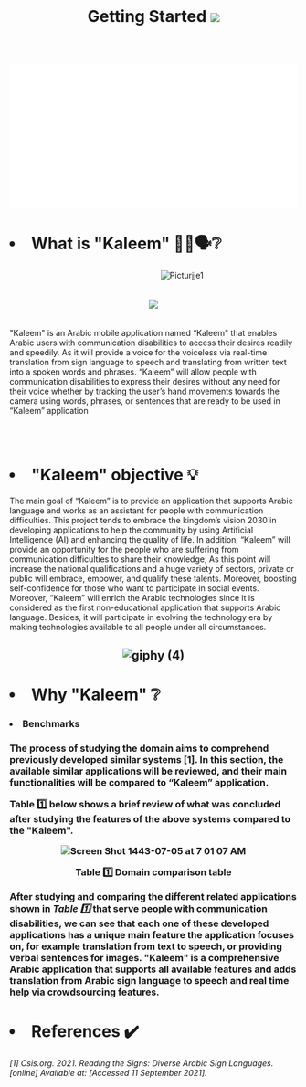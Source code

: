 <br> 


<h1 align="center">  Getting Started <img src="https://raw.githubusercontent.com/iampavangandhi/iampavangandhi/master/gifs/Hi.gif" width="50px">  </h1> 

<br> <br>

<p align="center">
<img src="./dash.svg" alt="" /> </p>
<h1> <li> What is "Kaleem" 👂🏻🗣❔  </li> </h1>
 <p align="center">
<img width="500" alt="Picturjje1" src="https://user-images.githubusercontent.com/59771760/150033082-fb278dc9-cfd3-4882-b443-77b60a497401.png" style="margin-left: 100px;">
 <br> <br> <br>  

 <a href="https://twitter.com/intent/follow?screen_name=Kaleemapp&tw_p=followbutton">
  <img src="https://img.shields.io/twitter/follow/Kaleemapp?label=%40Kaleemapp&style=social"> </a>
  <br><br>
 
</p>
<p>
 "Kaleem" is an Arabic mobile application named “Kaleem" that enables Arabic users with communication
disabilities to access their desires readily and speedily. As it will provide a voice for
the voiceless via real-time translation from sign language to speech and translating
from written text into a spoken words and phrases. “Kaleem” will allow people with
communication disabilities to express their desires without any need for their voice
whether by tracking the user’s hand movements towards the camera using words,
phrases, or sentences that are ready to be used in “Kaleem” application
  
  </p>
  <br> <br>
  
  <h1> <li> "Kaleem" objective 💡 </li> </h1>
  <p> The main goal of “Kaleem” is to provide an application that supports Arabic
language and works as an assistant for people with communication difficulties.
This project tends to embrace the kingdom’s vision 2030 in developing applications to
help the community by using Artificial Intelligence (AI) and enhancing the quality of
life.
In addition, “Kaleem” will provide an opportunity for the people who are suffering
from communication difficulties to share their knowledge; As this point will increase
the national qualifications and a huge variety of sectors, private or public will embrace,
empower, and qualify these talents. Moreover, boosting self-confidence for those who
want to participate in social events.
Moreover, “Kaleem” will enrich the Arabic technologies since it is considered as the
first non-educational application that supports Arabic language. Besides, it will
participate in evolving the technology era by making technologies available to all
people under all circumstances. </p>

<h2 align="center">
 
![giphy (4)](https://user-images.githubusercontent.com/59771760/150480555-ccd752b8-1fff-4d65-897b-452b1d140e52.gif)

</h2>
<h1> <li> Why "Kaleem" ❔ </li> </h1>
<h3> <li> Benchmarks </li> <h3>
<p> The process of studying the domain aims to comprehend previously developed
similar systems [1]. In this section, the available similar applications will be reviewed,
 and their main functionalities will be compared to “Kaleem” application. </p>

<p> Table 1️⃣ below shows a brief review of what was concluded after studying the features
of the above systems compared to the "Kaleem". </p>
<p align="center">
<img width="598" alt="Screen Shot 1443-07-05 at 7 01 07 AM" src="https://user-images.githubusercontent.com/59771760/152667262-1e61c1c2-2c74-4514-bae8-8d2ede44b472.png"> </p>
<p align="center">
Table 1️⃣ Domain comparison table</p>
 
 <p> After studying and comparing the different related applications shown in <b> <i> Table 1️⃣ </i> </b> that
serve people with communication disabilities, we can see that each one of these developed
applications has a unique main feature the application focuses on, for example translation
from text to speech, or providing verbal sentences for images.
"Kaleem" is a comprehensive Arabic application that supports all available features and
adds translation from Arabic sign language to speech and real time help via crowdsourcing
  features. </p>
 
 
<h1> <li>References ✔️</li> </h1> 
 
 <p> <i> [1] Csis.org. 2021. Reading the Signs: Diverse Arabic Sign Languages. [online]
Available at: <https://www.csis.org/analysis/reading-signs-diverse-arabic-signlanguages-0> [Accessed 11 September 2021]. </i> </p>
